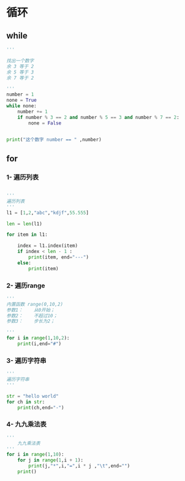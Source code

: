 # 循环

## while

``` python
'''

找出一个数字 
余 3 等于 2
余 5 等于 3 
余 7 等于 2

'''
number = 1
none = True
while none:
    number += 1
    if number % 3 == 2 and number % 5 == 3 and number % 7 == 2:
        none = False


print("这个数字 number == " ,number)

```



## for

### 1- 遍历列表



``` python

'''
遍历列表
'''
l1 = [1,2,"abc","kdjf",55.555]

len = len(l1)

for item in l1:

    index = l1.index(item)
    if index < len - 1 :
        print(item, end="---")
    else:
        print(item)

```



### 2- 遍历range

``` python
'''
内置函数 range(0,10,2)
参数1：    从0开始；
参数2：    不超过10；
参数3：    步长为2；

'''
for i in range(1,10,2):
    print(i,end="#")
```



### 3- 遍历字符串

``` python
'''
遍历字符串
'''

str = "hello world"
for ch in str:
    print(ch,end="-")
```



### 4- 九九乘法表

``` python
'''
    九九乘法表
'''
for i in range(1,10):
    for j in range(1,i + 1):
        print(j,"*",i,"=",i * j ,"\t",end="")
    print()
```

